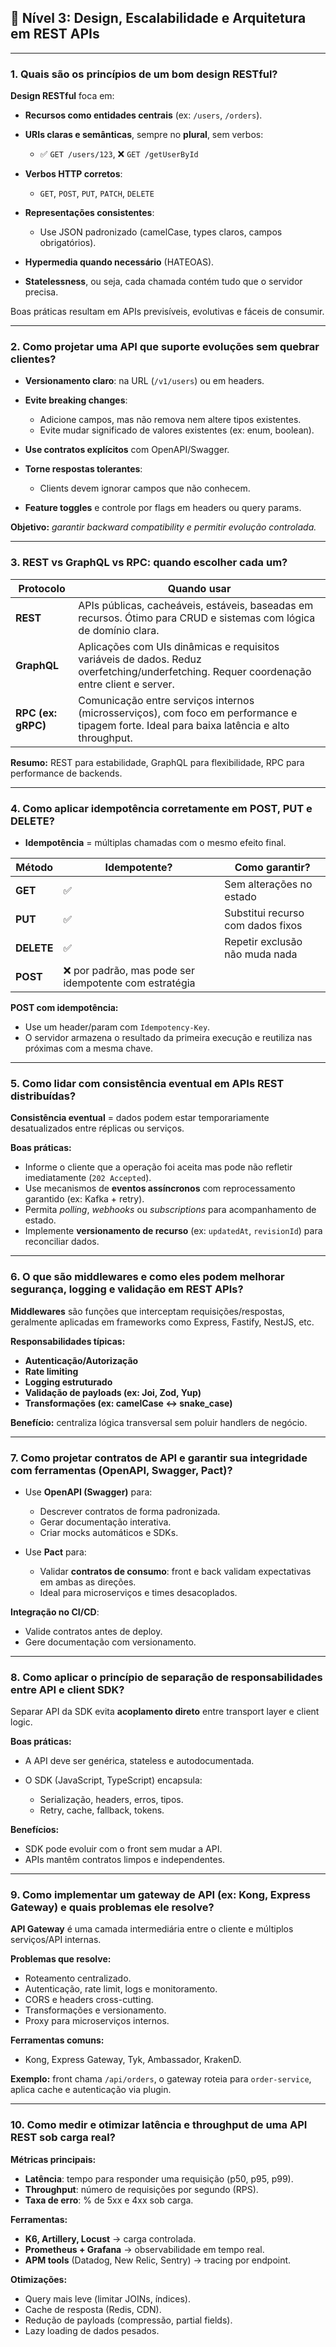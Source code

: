 ## 🔴 Nível 3: Design, Escalabilidade e Arquitetura em REST APIs

---

### 1. **Quais são os princípios de um bom design RESTful?**

**Design RESTful** foca em:

* **Recursos como entidades centrais** (ex: `/users`, `/orders`).
* **URIs claras e semânticas**, sempre no **plural**, sem verbos:

  * ✅ `GET /users/123`, ❌ `GET /getUserById`
* **Verbos HTTP corretos**:

  * `GET`, `POST`, `PUT`, `PATCH`, `DELETE`
* **Representações consistentes**:

  * Use JSON padronizado (camelCase, types claros, campos obrigatórios).
* **Hypermedia quando necessário** (HATEOAS).
* **Statelessness**, ou seja, cada chamada contém tudo que o servidor precisa.

Boas práticas resultam em APIs previsíveis, evolutivas e fáceis de consumir.

---

### 2. **Como projetar uma API que suporte evoluções sem quebrar clientes?**

* **Versionamento claro**: na URL (`/v1/users`) ou em headers.
* **Evite breaking changes**:

  * Adicione campos, mas não remova nem altere tipos existentes.
  * Evite mudar significado de valores existentes (ex: enum, boolean).
* **Use contratos explícitos** com OpenAPI/Swagger.
* **Torne respostas tolerantes**:

  * Clients devem ignorar campos que não conhecem.
* **Feature toggles** e controle por flags em headers ou query params.

**Objetivo:** *garantir backward compatibility e permitir evolução controlada.*

---

### 3. **REST vs GraphQL vs RPC: quando escolher cada um?**

| Protocolo          | Quando usar                                                                                                                                 |
| ------------------ | ------------------------------------------------------------------------------------------------------------------------------------------- |
| **REST**           | APIs públicas, cacheáveis, estáveis, baseadas em recursos. Ótimo para CRUD e sistemas com lógica de domínio clara.                          |
| **GraphQL**        | Aplicações com UIs dinâmicas e requisitos variáveis de dados. Reduz overfetching/underfetching. Requer coordenação entre client e server.   |
| **RPC (ex: gRPC)** | Comunicação entre serviços internos (microsserviços), com foco em performance e tipagem forte. Ideal para baixa latência e alto throughput. |

**Resumo:** REST para estabilidade, GraphQL para flexibilidade, RPC para performance de backends.

---

### 4. **Como aplicar idempotência corretamente em POST, PUT e DELETE?**

* **Idempotência** = múltiplas chamadas com o mesmo efeito final.

| Método     | Idempotente?                                          | Como garantir?                    |
| ---------- | ----------------------------------------------------- | --------------------------------- |
| **GET**    | ✅                                                     | Sem alterações no estado          |
| **PUT**    | ✅                                                     | Substitui recurso com dados fixos |
| **DELETE** | ✅                                                     | Repetir exclusão não muda nada    |
| **POST**   | ❌ por padrão, mas pode ser idempotente com estratégia |                                   |

**POST com idempotência:**

* Use um header/param com `Idempotency-Key`.
* O servidor armazena o resultado da primeira execução e reutiliza nas próximas com a mesma chave.

---

### 5. **Como lidar com consistência eventual em APIs REST distribuídas?**

**Consistência eventual** = dados podem estar temporariamente desatualizados entre réplicas ou serviços.

**Boas práticas:**

* Informe o cliente que a operação foi aceita mas pode não refletir imediatamente (`202 Accepted`).
* Use mecanismos de **eventos assíncronos** com reprocessamento garantido (ex: Kafka + retry).
* Permita *polling*, *webhooks* ou *subscriptions* para acompanhamento de estado.
* Implemente **versionamento de recurso** (ex: `updatedAt`, `revisionId`) para reconciliar dados.

---

### 6. **O que são middlewares e como eles podem melhorar segurança, logging e validação em REST APIs?**

**Middlewares** são funções que interceptam requisições/respostas, geralmente aplicadas em frameworks como Express, Fastify, NestJS, etc.

**Responsabilidades típicas:**

* **Autenticação/Autorização**
* **Rate limiting**
* **Logging estruturado**
* **Validação de payloads (ex: Joi, Zod, Yup)**
* **Transformações (ex: camelCase ↔ snake\_case)**

**Benefício:** centraliza lógica transversal sem poluir handlers de negócio.

---

### 7. **Como projetar contratos de API e garantir sua integridade com ferramentas (OpenAPI, Swagger, Pact)?**

* Use **OpenAPI (Swagger)** para:

  * Descrever contratos de forma padronizada.
  * Gerar documentação interativa.
  * Criar mocks automáticos e SDKs.

* Use **Pact** para:

  * Validar **contratos de consumo**: front e back validam expectativas em ambas as direções.
  * Ideal para microserviços e times desacoplados.

**Integração no CI/CD**:

* Valide contratos antes de deploy.
* Gere documentação com versionamento.

---

### 8. **Como aplicar o princípio de separação de responsabilidades entre API e client SDK?**

Separar API da SDK evita **acoplamento direto** entre transport layer e client logic.

**Boas práticas:**

* A API deve ser genérica, stateless e autodocumentada.
* O SDK (JavaScript, TypeScript) encapsula:

  * Serialização, headers, erros, tipos.
  * Retry, cache, fallback, tokens.

**Benefícios:**

* SDK pode evoluir com o front sem mudar a API.
* APIs mantêm contratos limpos e independentes.

---

### 9. **Como implementar um gateway de API (ex: Kong, Express Gateway) e quais problemas ele resolve?**

**API Gateway** é uma camada intermediária entre o cliente e múltiplos serviços/API internas.

**Problemas que resolve:**

* Roteamento centralizado.
* Autenticação, rate limit, logs e monitoramento.
* CORS e headers cross-cutting.
* Transformações e versionamento.
* Proxy para microserviços internos.

**Ferramentas comuns:**

* Kong, Express Gateway, Tyk, Ambassador, KrakenD.

**Exemplo:** front chama `/api/orders`, o gateway roteia para `order-service`, aplica cache e autenticação via plugin.

---

### 10. **Como medir e otimizar latência e throughput de uma API REST sob carga real?**

**Métricas principais:**

* **Latência**: tempo para responder uma requisição (p50, p95, p99).
* **Throughput**: número de requisições por segundo (RPS).
* **Taxa de erro**: % de 5xx e 4xx sob carga.

**Ferramentas:**

* **K6, Artillery, Locust** → carga controlada.
* **Prometheus + Grafana** → observabilidade em tempo real.
* **APM tools** (Datadog, New Relic, Sentry) → tracing por endpoint.

**Otimizações:**

* Query mais leve (limitar JOINs, índices).
* Cache de resposta (Redis, CDN).
* Redução de payloads (compressão, partial fields).
* Lazy loading de dados pesados.